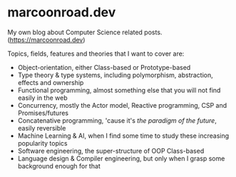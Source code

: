# marcoonroad.dev

My own blog about Computer Science related posts. (https://marcoonroad.dev)

Topics, fields, features and theories that I want to cover are:
* Object-orientation, either Class-based or Prototype-based
* Type theory & type systems, including polymorphism, abstraction, effects and ownership
* Functional programming, almost something else that you will not find easily in the web
* Concurrency, mostly the Actor model, Reactive programming, CSP and Promises/futures
* Concatenative programming, 'cause it's _the paradigm of the future_, easily reversible
* Machine Learning & AI, when I find some time to study these increasing popularity topics
* Software engineering, the super-structure of OOP Class-based
* Language design & Compiler engineering, but only when I grasp some background enough for that

